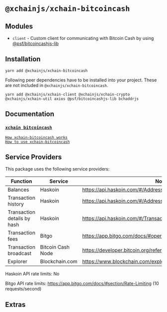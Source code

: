 # `@xchainjs/xchain-bitcoincash`

## Modules

- `client` - Custom client for communicating with Bitcoin Cash by using [@psf/bitcoincashjs-lib](https://www.npmjs.com/package/@psf/bitcoincashjs-lib)

## Installation

```
yarn add @xchainjs/xchain-bitcoincash
```

Following peer dependencies have to be installed into your project. These are not included in `@xchainjs/xchain-bitcoincash`.

```
yarn add @xchainjs/xchain-client @xchainjs/xchain-crypto @xchainjs/xchain-util axios @psf/bitcoincashjs-lib bchaddrjs
```

## Documentation

### [`xchain bitcoincash`](http://docs.xchainjs.org/xchain-client/xchain-bitcoincash/)
[`How xchain-bitcoincash works`](http://docs.xchainjs.org/xchain-client/xchain-bitcoincash/how-it-works.html)\
[`How to use xchain-bitcoincash`](http://docs.xchainjs.org/xchain-client/xchain-bitcoincash/how-to-use.html)


## Service Providers

This package uses the following service providers:

| Function                    | Service           | Notes                                                               |
| --------------------------- | ----------------- | ------------------------------------------------------------------- |
| Balances                    | Haskoin           | https://api.haskoin.com/#/Address/getBalance                        |
| Transaction history         | Haskoin           | https://api.haskoin.com/#/Address/getAddressTxsFull                 |
| Transaction details by hash | Haskoin           | https://api.haskoin.com/#/Transaction/getTransaction                |
| Transaction fees            | Bitgo             | https://app.bitgo.com/docs/#operation/v2.tx.getfeeestimate          |
| Transaction broadcast       | Bitcoin Cash Node | https://developer.bitcoin.org/reference/rpc/sendrawtransaction.html |
| Explorer                    | Blockchain.com    | https://www.blockchain.com/explorer?view=bch                                          |

Haskoin API rate limits: No

Bitgo API rate limits: https://app.bitgo.com/docs/#section/Rate-Limiting (10 requests/second)


## Extras
